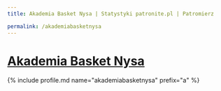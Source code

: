 ```yaml
---
title: Akademia Basket Nysa | Statystyki patronite.pl | Patromierz

permalink: /akademiabasketnysa
---
```


# [Akademia Basket Nysa](https://patronite.pl/akademiabasketnysa)

{% include profile.md name="akademiabasketnysa" prefix="a" %}
